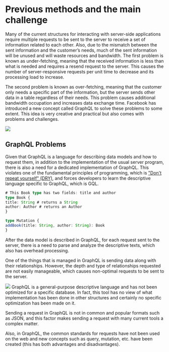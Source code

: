 # Previous methods and the main challenge

Many of the current structures for interacting with server-side applications require multiple requests to be sent to the server to receive a set of information related to each other. Also, due to the mismatch between the sent information and the customer’s needs, much of the sent information will be unused and will waste resources and bandwidth. The first problem is known as under-fetching, meaning that the received information is less than what is needed and requires a resend request to the server. This causes the number of server-responsive requests per unit time to decrease and its processing load to increase.

The second problem is known as over-fetching, meaning that the customer only needs a specific part of the information, but the server sends other data in a table regardless of their needs. This problem causes additional bandwidth occupation and increases data exchange time. Facebook has introduced a new concept called GraphQL to solve these problems to some extent. This idea is very creative and practical but also comes with problems and challenges.

![](https://lh3.googleusercontent.com/e8kqfRVjEZ9Dl3MaZv_8Iq7XddcvZweVOpgu_EvJrGCtRdsBV9wDHKbWlax_ogP8FRf3CJlr1QSVw9oLej4xsvATgH9tKAu5w76P6JU58Rt2JdwvNLEuNZYwNGKCT2h6sAWQIkzUdlgxD_BXhL5VS0k)

## GraphQL Problems

Given that GraphQL is a language for describing data models and how to request them, in addition to the implementation of the usual server program, there is also a need for a dedicated implementation of GraphQL. This violates one of the fundamental principles of programming, which is ["Don't repeat yourself" (DRY)](https://en.wikipedia.org/wiki/Don%27t_repeat_yourself), and forces developers to learn the descriptive language specific to GraphQL, which is GQL.

```typescript
# This Book type has two fields: title and author
type Book {
title: String # returns a String
author: Author # returns an Author
}

type Mutation {
addBook(title: String, author: String): Book
}
```

After the data model is described in GraphQL, for each request sent to the server, there is a need to parse and analyze the descriptive texts, which also has overhead processing.

One of the things that is managed in GraphQL is sending data along with their relationships. However, the depth and type of relationships requested are not easily manageable, which causes non-optimal requests to be sent to the server.

![](https://lh3.googleusercontent.com/S9I5sW06-vEr5kaiIrnY62bK0Lhjicez34hrY-DRT6Mf_ihUzb5MsV6C0JYQ2fsuo35gXMVx2qOxR6KaIpZ-XXsJfKw-ZmnCnBWyq1tFS1icNJYTJjpHKfbESOE82hgScy7ZdnKhdy-2il3-r07Jnj8)
GraphQL is a general-purpose descriptive language and has not been optimized for a specific database. In fact, this tool has no view of what implementation has been done in other structures and certainly no specific optimization has been made on it.

Sending a request in GraphQL is not in common and popular formats such as JSON, and this factor makes sending a request with many current tools a complex matter.

Also, in GraphQL, the common standards for requests have not been used on the web and new concepts such as query, mutation, etc. have been created (this has both advantages and disadvantages).
